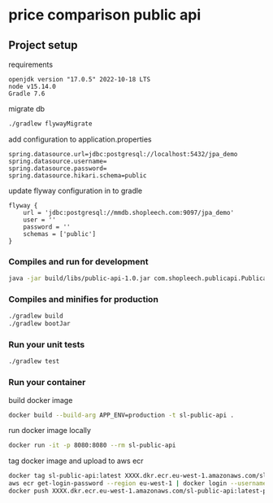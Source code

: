 # price comparison public api


## Project setup

requirements
```text
openjdk version "17.0.5" 2022-10-18 LTS
node v15.14.0
Gradle 7.6
```

migrate db
```bash
./gradlew flywayMigrate
```

add configuration to application.properties
```properties
spring.datasource.url=jdbc:postgresql://localhost:5432/jpa_demo
spring.datasource.username=
spring.datasource.password=
spring.datasource.hikari.schema=public
```

update flyway configuration in to gradle
```
flyway {
    url = 'jdbc:postgresql://mmdb.shopleech.com:9097/jpa_demo'
    user = ''
    password = ''
    schemas = ['public']
}
```

### Compiles and run for development
```bash
java -jar build/libs/public-api-1.0.jar com.shopleech.publicapi.PublicapiApplication
```

### Compiles and minifies for production
```bash
./gradlew build
./gradlew bootJar
```

### Run your unit tests
```bash
./gradlew test
```

### Run your container

build docker image
```bash
docker build --build-arg APP_ENV=production -t sl-public-api .
```

run docker image locally
```bash
docker run -it -p 8080:8080 --rm sl-public-api
```

tag docker image and upload to aws ecr
```bash
docker tag sl-public-api:latest XXXX.dkr.ecr.eu-west-1.amazonaws.com/sl-public-api:latest-prod
aws ecr get-login-password --region eu-west-1 | docker login --username AWS --password-stdin XXXX.dkr.ecr.eu-west-1.amazonaws.com
docker push XXXX.dkr.ecr.eu-west-1.amazonaws.com/sl-public-api:latest-prod
```
